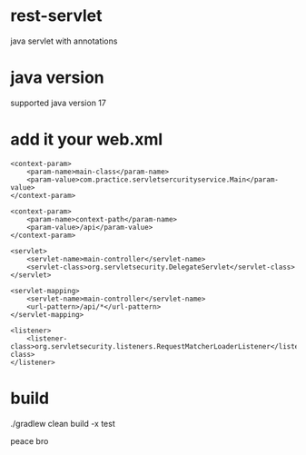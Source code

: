 # rest-servlet
java servlet with annotations

# java version
supported java version 17

# add it your web.xml

    <context-param>
        <param-name>main-class</param-name>
        <param-value>com.practice.servletsercurityservice.Main</param-value>
    </context-param>

    <context-param>
        <param-name>context-path</param-name>
        <param-value>/api</param-value>
    </context-param>

    <servlet>
        <servlet-name>main-controller</servlet-name>
        <servlet-class>org.servletsecurity.DelegateServlet</servlet-class>
    </servlet>

    <servlet-mapping>
        <servlet-name>main-controller</servlet-name>
        <url-pattern>/api/*</url-pattern>
    </servlet-mapping>

    <listener>
        <listener-class>org.servletsecurity.listeners.RequestMatcherLoaderListener</listener-class>
    </listener>
    
# build
./gradlew clean build -x test

peace bro
